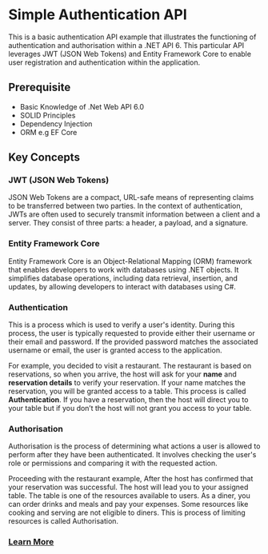 # Simple Authentication API
This is a basic authentication API example that illustrates the functioning of authentication and authorisation within a .NET API 6. This particular API leverages JWT (JSON Web Tokens) and Entity Framework Core to enable user registration and authentication within the application.

## Prerequisite
 - Basic Knowledge of .Net Web API 6.0
 - SOLID Principles
 - Dependency Injection
 - ORM e.g EF Core


## Key Concepts
### JWT (JSON Web Tokens)
JSON Web Tokens are a compact, URL-safe means of representing claims to be transferred between two parties. In the context of authentication, JWTs are often used to securely transmit information between a client and a server. They consist of three parts: a header, a payload, and a signature.

### Entity Framework Core
Entity Framework Core is an Object-Relational Mapping (ORM) framework that enables developers to work with databases using .NET objects. It simplifies database operations, including data retrieval, insertion, and updates, by allowing developers to interact with databases using C#.

### Authentication
This is a process which is used to verify a user's identity. During this process, the user is typically requested to provide either their username or their email and password. If the provided password matches the associated username or email, the user is granted access to the application.

For example, you decided to visit a restaurant. The restaurant is based on reservations, so when you arrive, the host will ask for your **name** and **reservation details** to verify your reservation. If your name matches the reservation, you will be granted access to a table. This process is called **Authentication**. If you have a reservation, then the host will direct you to your table but if you don’t the host will not grant you access to your table.

### Authorisation
Authorisation is the process of determining what actions a user is allowed to perform after they have been authenticated. It involves checking the user's role or permissions and comparing it with the requested action.

Proceeding with the restaurant example, After the host has confirmed that your reservation was successful. The host will lead you to your assigned table. The table is one of the resources available to users. As a diner, you can order drinks and meals and pay your expenses.  Some resources like cooking and serving are not eligible to diners. This is process of limiting resources is called Authorisation.

### [Learn More](https://github.com/Adexandria/Authentication_App/wiki/01.-Authentication)
